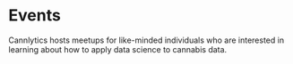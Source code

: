 # Events

Cannlytics hosts meetups for like-minded individuals who are interested in learning about how to apply data science to cannabis data.


<!-- Learn to get cannabis data with an API. -->
<!-- Learn how to get, wrangle, and analyze cannabis data. Utilize the web and API's to get the data you need. Wrangle the data like a pro into a format suitable for analysis. Then, calculate statistics to your heart's galore. Furthermore, learn how to build forecasting and prediction models to get an upper-hand on your competition.

At the Cannabis Data Science meetup, you can join like-minded individuals, learn about modern data science techniques, and go through hands-on exercising with real cannabis data. This is a great opportunity for anyone in a cannabis-testing lab, anyone working at a cannabis cultivation or processing plant, any cannabis retailer, and even any cannabis researcher or consumer seeking knowledge.

Please join us for a coffee, I like tea, every Wednesday at 8:30am for a fun time crunching cannabis numbers. -->


<!-- Meetup Philosophy -->
<!-- Meetup is all about helping people live fuller,
happier lives—with the help of strong communities.
This means that all groups should:

Provide growth opportunities for members
Encourage real human interactions in person or online
Have a host present at all events
Be transparent about the group's intentions
Here are the five key tenets of our community on social media:

Be welcoming. Cultivate a space where everyone feels safe to be themselves: a community driven by kindness — not bullying, trolling, or bigotry.
Be real. Act as you would act in real life: with integrity and authenticity.
Be impactful. Contribute to the discussion, and respect everyone’s time. What would you say if you were talking in person at an event?
Be spirited. Show up with an openness to diverse perspectives and lively debate.
Be thoughtful. Challenge ideas, not people.

All members should be open about who they are, their intentions, and their affiliations. All group and event descriptions should be accurate, so members can make informed decisions about their participation. -->

<!-- Meetup members and organizers must be at least 21 years of age. -->

<!-- Please refrain from promotional content during the meetup -->

<!-- Privacy -->
<!-- Posting other people's private information without their explicit consent is prohibited. …

Members and organizers should always be mindful of privacy and use discretion when sharing any private content that belongs to themselves or to other members. For example, phone numbers, social security numbers, addresses, financial information, passwords, and government identification are considered private information. -->